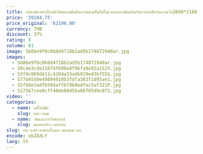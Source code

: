 ```yaml
---
title: กล้องส่องทางไกลดิจิทัลแบบมือถือการมองเห็นได้ในเวลากลางคืนสำหรับการล่าสัตว์กลางแจ้ง3840*2160 CMOS IP67 4K UHD sensorguide sensmart DN30
price: '39184.75'
price_original: '62198.00'
currency: THB
discount: 37%
rating: 5
volume: 61
image: Sb86e9f0c0b8d4718b2ad5b174872940ar.jpg
images:
  - Sb86e9f0c0b8d4718b2ad5b174872940ar.jpg
  - S0c4e3cde11674f698e8f96fa9e92a152V.jpg
  - S3f0c069d411c4204a33adb939ed3bf55G.jpg
  - S77d4550e49894910b3fdfa383f1d95ae1.jpg
  - S5f68e3adfb504affb79b0edfac5af321P.jpg
  - S17567cee8cff40de90d5ba86f05d9c0f2.jpg
video: ''
categories:
  - name: เครื่องมือ
    slug: เคร-องม
  - name: วัดและการวิเคราะห์
    slug: ดและการว-เคราะห
slug: กล-องส-องทางไกลด-ลแบบม-อถ
encode: okZAXLY
lang: th
---
```

  